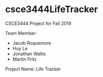 # csce3444LifeTracker
CSCE3444 Project for Fall 2019

Team Member: 
+ Jacob Roquemore
+ Huy Le
+ Jonathan Wallis
+ Martin Fritz

Project Name: Life Tracker
